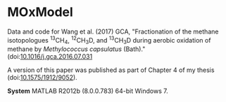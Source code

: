 # MOxModel
Data and code for Wang et al. (2017) GCA, "Fractionation of the methane isotopologues <sup>13</sup>CH<sub>4</sub>, <sup>12</sup>CH<sub>3</sub>D, and <sup>13</sup>CH<sub>3</sub>D during aerobic oxidation of methane by _Methylococcus capsulatus_ (Bath)."  (doi:[10.1016/j.gca.2016.07.031](http://dx.doi.org/10.1016/j.gca.2016.07.031)

A version of this paper was published as part of Chapter 4 of my thesis (doi:[10.1575/1912/9052](http://dx.doi.org/10.1575/1912/9052)).

**System** MATLAB R2012b (8.0.0.783) 64-bit Windows 7.